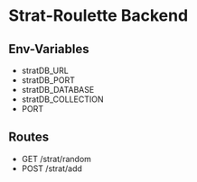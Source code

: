 # Strat-Roulette Backend

## Env-Variables
 * stratDB_URL
 * stratDB_PORT
 * stratDB_DATABASE
 * stratDB_COLLECTION
 * PORT

## Routes
 * GET /strat/random
 * POST /strat/add